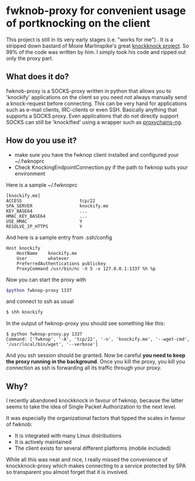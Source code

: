 # fwknob-proxy for convenient usage of portknocking on the client

This project is still in its very early stages (i.e. "works for me") . It is a stripped down bastard of Moxie Marlinspike's great [knockknock project](https://github.com/moxie0/knockknock). So 99% of the code was written by him. I simply took his code and ripped out only the proxy part.

## What does it do?

fwknob-proxy is a SOCKS-proxy written in python that allows you to 'knockify'
applications on the client so you need not always manually send a knock-request before connecting. This can be very hand for applications such as e-mail clients, IRC-clients or even SSH. Basically anything that supports a SOCKS proxy. Even applications that do not directly support SOCKS can still be 'knockified' using a wrapper such as [proxychains-ng](https://github.com/rofl0r/proxychains-ng).



## How do you use it?
* make sure you have the fwknop client installed and configured your ~/.fwknoprc
* Check KnockingEndpointConnection.py if the path to fwknop suits your environment

Here is a sample ~/.fwknoprc

```
[knockify.me]
ACCESS                      tcp/22
SPA_SERVER                  knockify.me
KEY_BASE64                  ...
HMAC_KEY_BASE64             ...
USE_HMAC                    Y
RESOLVE_IP_HTTPS            Y
```
And here is a sample entry from .ssh/config

```
Host knockify
    HostName    knockify.me
    User        whatever
    PreferredAuthentications publickey
    ProxyCommand /usr/bin/nc -X 5 -x 127.0.0.1:1337 %h %p
```

Now you can start the proxy with

```zsh
$python fwknop-proxy 1337
```

and connect to ssh as usual

```zsh
$ shh knockify
```

In the output of fwknop-proxy you should see something like this:

```
$ python fwknop-proxy.py 1337
Command: ['fwknop', '-A', 'tcp/22', '-n', 'knockify.me', '--wget-cmd', '/usr/local/bin/wget', '--verbose']
```

And you ssh session should be granted. Now be careful **you need to keep the proxy running in the background**. Once you kill the proxy, you kill you connection as ssh is forwarding all its traffic through your proxy.

## Why?
I recently abandoned knockknock in favour of fwknop, because the latter seems to take the idea of Single Packet Authorization to the next level.

It was especially the organizational factors that tipped the scales in favour of fwknob:

* It is integrated with many Linux distributions
* It is actively maintained
* The client exists for several different platforms (mobile included)

While all this was neat and nice, I really missed the convenience of knockknock-proxy which makes connecting to a service protected by SPA so transparent you almost forget that it is involved.



